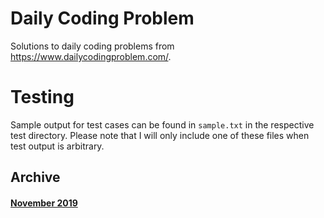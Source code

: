 # Daily Coding Problem

 Solutions to daily coding problems from https://www.dailycodingproblem.com/.

# Testing

Sample output for test cases can be found in `sample.txt` in the respective test directory. Please note that I will only include one of these files when test output is arbitrary.

## Archive
#### [November 2019](./2019/November)
